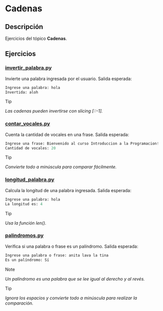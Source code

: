 # Cadenas

## Descripción
Ejercicios del tópico **Cadenas**.

## Ejercicios

### [invertir_palabra.py](./invertir_palabra.py)
Invierte una palabra ingresada por el usuario.
Salida esperada:
```python
Ingrese una palabra: hola
Invertida: aloh
```
>[!TIP]
>*Las cadenas pueden invertirse con slicing [::-1].*

### [contar_vocales.py](./contar_vocales.py)
Cuenta la cantidad de vocales en una frase.
Salida esperada:
```python
Ingrese una frase: Bienvenido al curso Introduccion a la Programacion!
Cantidad de vocales: 20
```
>[!TIP]
>*Convierte todo a minúscula para comparar fácilmente.*

### [longitud_palabra.py](./longitud_palabra.py)
Calcula la longitud de una palabra ingresada.
Salida esperada:
```python
Ingrese una palabra: hola
La longitud es: 4
```
>[!TIP]
>*Usa la función len().*

### [palindromos.py](./palindromos.py)
Verifica si una palabra o frase es un palíndromo.
Salida esperada:
```python
Ingrese una palabra o frase: anita lava la tina
Es un palíndromo: Sí
```
>[!NOTE]
>*Un palíndromo es una palabra que se lee igual al derecho y al revés.*

>[!TIP]
>*Ignora los espacios y convierte todo a minúscula para realizar la comparación.*